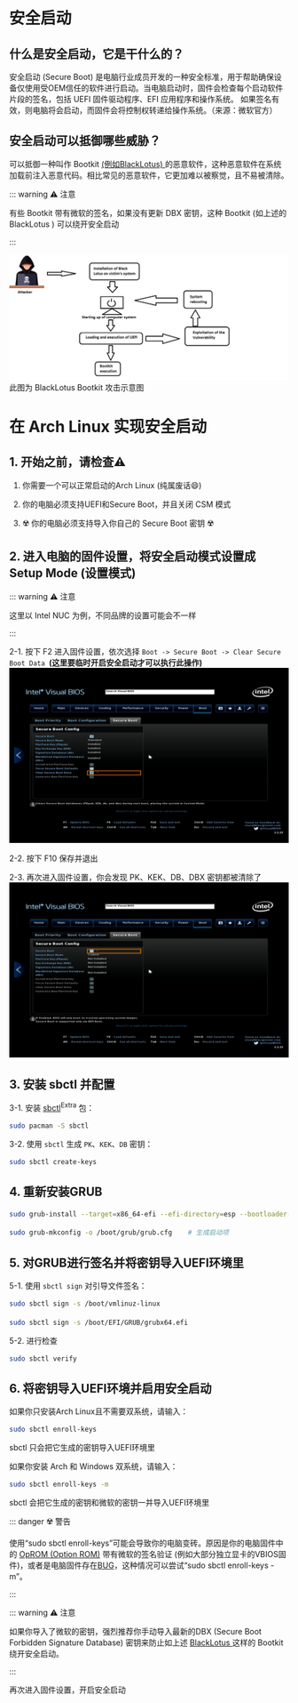# 安全启动

## 什么是安全启动，它是干什么的？

安全启动 (Secure Boot) 是电脑行业成员开发的一种安全标准，用于帮助确保设备仅使用受OEM信任的软件进行启动。当电脑启动时，固件会检查每个启动软件片段的签名，包括 UEFI 固件驱动程序、EFI 应用程序和操作系统。 如果签名有效，则电脑将会启动，而固件会将控制权转递给操作系统。（来源：微软官方）

## 安全启动可以抵御哪些威胁？

可以抵御一种叫作 Bootkit [(例如BlackLotus) ](https://github.com/ldpreload/BlackLotus)的恶意软件，这种恶意软件在系统加载前注入恶意代码。相比常见的恶意软件，它更加难以被察觉，且不易被清除。

::: warning ⚠️ 注意

有些 Bootkit 带有微软的签名，如果没有更新 DBX 密钥，这种 Bootkit (如上述的 BlackLotus ) 可以绕开安全启动

:::

![bootkit](../../assets/security/bootkit.png)
此图为 BlackLotus Bootkit 攻击示意图



# 在 Arch Linux 实现安全启动

## 1. 开始之前，请检查⚠️

1.  你需要一个可以正常启动的Arch Linux (纯属废话😄)

2. 你的电脑必须支持UEFI和Secure Boot，并且关闭 CSM 模式

3. ☢️ 你的电脑必须支持导入你自己的 Secure Boot 密钥 ☢️

## 2. 进入电脑的固件设置，将安全启动模式设置成Setup Mode (设置模式)

::: warning ⚠️ 注意

这里以 Intel NUC 为例，不同品牌的设置可能会不一样

:::

2-1. 按下 F2 进入固件设置，依次选择 `Boot -> Secure Boot -> Clear Secure Boot Data `__(这里要临时开启安全启动才可以执行此操作)__
![setup-mode](../../assets/security/setup-mode.png)

2-2. 按下 F10 保存并退出

2-3. 再次进入固件设置，你会发现 PK、KEK、DB、DBX 密钥都被清除了
![check](../../assets/security/check.png)

## 3. 安装 sbctl 并配置

3-1. 安装 [sbctl](https://archlinux.org/packages/extra/x86_64/sbctl/)<sup>Extra</sup> 包：

```bash
sudo pacman -S sbctl
```

3-2. 使用 `sbctl` 生成 `PK`、`KEK`、`DB` 密钥：

```bash
sudo sbctl create-keys
```

## 4. 重新安装GRUB

```bash
sudo grub-install --target=x86_64-efi --efi-directory=esp --bootloader-id=GRUB --modules="tpm" --disable-shim-lock   # 重新安装 Grub

sudo grub-mkconfig -o /boot/grub/grub.cfg    # 生成启动项
```

## 5. 对GRUB进行签名并将密钥导入UEFI环境里

5-1. 使用 `sbctl sign` 对引导文件签名：

```bash
sudo sbctl sign -s /boot/vmlinuz-linux

sudo sbctl sign -s /boot/EFI/GRUB/grubx64.efi
```
5-2. 进行检查

```bash
sudo sbctl verify
```

## 6. 将密钥导入UEFI环境并启用安全启动

如果你只安装Arch Linux且不需要双系统，请输入：

```bash
sudo sbctl enroll-keys
```

sbctl 只会把它生成的密钥导入UEFI环境里

 如果你安装 Arch 和 Windows 双系统，请输入：

```bash
sudo sbctl enroll-keys -m
```

sbctl 会把它生成的密钥和微软的密钥一并导入UEFI环境里

::: danger ☢️ 警告

使用“sudo sbctl enroll-keys”可能会导致你的电脑变砖。原因是你的电脑固件中的 [OpROM (Option ROM)](https://learn.microsoft.com/zh-cn/windows-hardware/manufacture/desktop/uefi-validation-option-rom-validation-guidance?view=windows-10) 带有微软的签名验证 (例如大部分独立显卡的VBIOS固件)，或者是电脑固件存在[BUG](https://wiki.archlinux.org/title/Lenovo_ThinkPad_T14s_(AMD)_Gen_1#Secure_boot)，这种情况可以尝试“sudo sbctl enroll-keys -m”。

:::

::: warning ⚠️ 注意

如果你导入了微软的密钥，强烈推荐你手动导入最新的DBX (Secure Boot Forbidden Signature Database) 密钥来防止如上述 [ BlackLotus ](https://github.com/ldpreload/BlackLotus) 这样的 Bootkit 绕开安全启动。

:::

再次进入固件设置，开启安全启动

